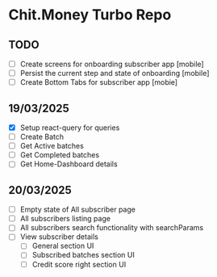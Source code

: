 # Chit.Money Turbo Repo

## TODO

- [ ] Create screens for onboarding subscriber app [mobile]
- [ ] Persist the current step and state of onboarding [mobile]
- [ ] Create Bottom Tabs for subscriber app [mobie]

## 19/03/2025

- [x] Setup react-query for queries
- [ ] Create Batch
- [ ] Get Active batches
- [ ] Get Completed batches
- [ ] Get Home-Dashboard details

## 20/03/2025

- [ ] Empty state of All subscriber page
- [ ] All subscribers listing page
- [ ] All subscribers search functionality with searchParams
- [ ] View subscriber details
  - [ ] General section UI
  - [ ] Subscribed batches section UI
  - [ ] Credit score right section UI
